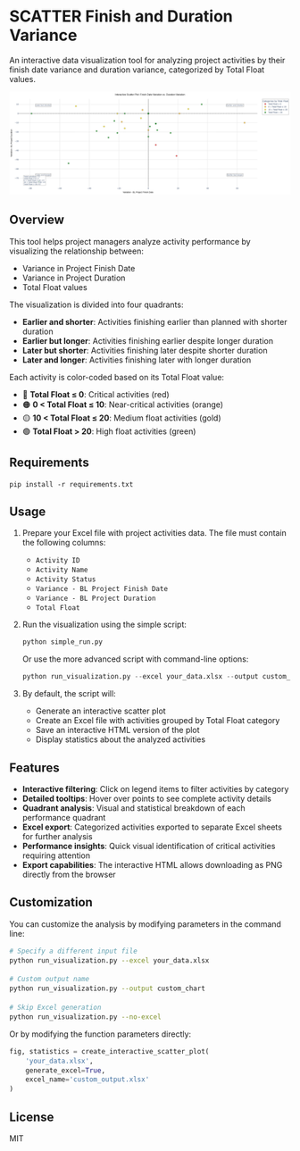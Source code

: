 # SCATTER Finish and Duration Variance

An interactive data visualization tool for analyzing project activities by their finish date variance and duration variance, categorized by Total Float values.

![Sample Visualization](examples/sample_output.png)

## Overview

This tool helps project managers analyze activity performance by visualizing the relationship between:
- Variance in Project Finish Date
- Variance in Project Duration
- Total Float values

The visualization is divided into four quadrants:
- **Earlier and shorter**: Activities finishing earlier than planned with shorter duration
- **Earlier but longer**: Activities finishing earlier despite longer duration
- **Later but shorter**: Activities finishing later despite shorter duration
- **Later and longer**: Activities finishing later with longer duration

Each activity is color-coded based on its Total Float value:
- 🔴 **Total Float ≤ 0**: Critical activities (red)
- 🟠 **0 < Total Float ≤ 10**: Near-critical activities (orange)
- 🟡 **10 < Total Float ≤ 20**: Medium float activities (gold)
- 🟢 **Total Float > 20**: High float activities (green)

## Requirements

```
pip install -r requirements.txt
```

## Usage

1. Prepare your Excel file with project activities data. The file must contain the following columns:
   - `Activity ID`
   - `Activity Name`
   - `Activity Status`
   - `Variance - BL Project Finish Date`
   - `Variance - BL Project Duration`
   - `Total Float`

2. Run the visualization using the simple script:
   ```python
   python simple_run.py
   ```

   Or use the more advanced script with command-line options:
   ```python
   python run_visualization.py --excel your_data.xlsx --output custom_output
   ```

3. By default, the script will:
   - Generate an interactive scatter plot
   - Create an Excel file with activities grouped by Total Float category
   - Save an interactive HTML version of the plot
   - Display statistics about the analyzed activities

## Features

- **Interactive filtering**: Click on legend items to filter activities by category
- **Detailed tooltips**: Hover over points to see complete activity details
- **Quadrant analysis**: Visual and statistical breakdown of each performance quadrant
- **Excel export**: Categorized activities exported to separate Excel sheets for further analysis
- **Performance insights**: Quick visual identification of critical activities requiring attention
- **Export capabilities**: The interactive HTML allows downloading as PNG directly from the browser

## Customization

You can customize the analysis by modifying parameters in the command line:

```bash
# Specify a different input file
python run_visualization.py --excel your_data.xlsx

# Custom output name
python run_visualization.py --output custom_chart

# Skip Excel generation
python run_visualization.py --no-excel
```

Or by modifying the function parameters directly:

```python
fig, statistics = create_interactive_scatter_plot(
    'your_data.xlsx', 
    generate_excel=True,
    excel_name='custom_output.xlsx'
)
```

## License

MIT